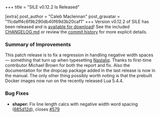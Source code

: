 +++
title = "SILE v0.12.2 Is Released"

[extra]
post_author = "Caleb Maclennan"
post_gravatar = "11cdaff4c6f9b290db40f69d3b20caf1"
+++
Version v0.12.2 of SILE has been released and is [available for download][release]!
See the included [CHANGELOG.md][changelog] or review the [commit history][commits] for more explicit details.

### Summary of Improvements

This patch release is to fix a regression in handling negative width spaces — something that turn up when typesetting [Nastaliq](https://en.wikipedia.org/wiki/Nastaliq).
Thanks to first-time contributor Michael Brown for both the report and fix.
Also the documentation for the dropcap package added in the last release is now in the manual.
The only other thing possibly worth noting is that the prebuilt Docker images now run on the recently released Lua 5.4.4.


### Bug Fixes

* **shaper:** Fix line length calcs with negative width word spacing ([685d12d](https://github.com/sile-typesetter/sile/commit/685d12dc71797d69c7f24a6c6ced0d47dc404704)), closes [#579](https://github.com/sile-typesetter/sile/issues/579)


  [release]: https://github.com/sile-typesetter/sile/releases/tag/v0.12.2
  [changelog]: https://github.com/sile-typesetter/sile/blob/master/CHANGELOG.md
  [commits]: https://github.com/sile-typesetter/sile/compare/v0.12.1...v0.12.2

